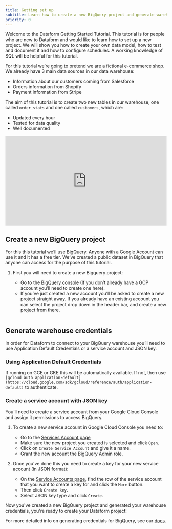```yaml
---
title: Getting set up
subtitle: Learn how to create a new BigQuery project and generate warehouse credentials.
priority: 0
---
```


Welcome to the Dataform Getting Started Tutorial. This tutorial is for people who are new to Dataform and would like to learn how to set up a new project. We will show you how to create your own data model, how to test and document it and how to configure schedules. A working knowledge of SQL will be helpful for this tutorial.

For this tutorial we’re going to pretend we are a fictional e-commerce shop. We already have 3 main data sources in our data warehouse:

- Information about our customers coming from Salesforce
- Orders information from Shopify
- Payment information from Stripe

The aim of this tutorial is to create two new tables in our warehouse, one called `order_stats` and one called `customers`, which are:

- Updated every hour
- Tested for data quality
- Well documented

<div style="position: relative; padding-bottom: 55.78124999999999%; height: 0;"><iframe src="https://www.loom.com/embed/2368b67928ec43b2a7eaf8fabda636f9" frameborder="0" webkitallowfullscreen mozallowfullscreen allowfullscreen style="position: absolute; top: 0; left: 0; width: 100%; height: 100%;"></iframe></div>

## Create a new BigQuery project

For this this tutorial we’ll use BigQuery. Anyone with a Google Account can use it and it has a free tier. We’ve created a public dataset in BigQuery that anyone can access for the purpose of this tutorial.

1. First you will need to create a new Bigquery project:

   - Go to the [BigQuery console](https://console.cloud.google.com/bigquery) (If you don’t already have a GCP account you’ll need to create one here).
   - If you’ve just created a new account you’ll be asked to create a new project straight away. If you already have an existing account you can select the project drop down in the header bar, and create a new project from there.

<img src="https://assets.dataform.co/getting%20started%20tutorial/set%20up/Screenshot%202020-08-13%20at%2015.40%201%20(1).png" max-width="753"  alt="" />

## Generate warehouse credentials

In order for Dataform to connect to your BigQuery warehouse you’ll need to use Application Default Credentials or a service account and JSON key.

### Using Application Default Credentials

If running on GCE or GKE this will be automatically available. If not, then use `[gcloud auth application-default](https://cloud.google.com/sdk/gcloud/reference/auth/application-default)` to authenticate.

### Create a service account with JSON key

You’ll need to create a service account from your Google Cloud Console and assign it permissions to access BigQuery.

1. To create a new service account in Google Cloud Console you need to:

   - Go to the [Services Account page](https://console.cloud.google.com/iam-admin/serviceaccounts)
   - Make sure the new project you created is selected and click `Open`.
   - Click on `Create Service Account` and give it a name.
   - Grant the new account the BigQuery Admin role.

2. Once you’ve done this you need to create a key for your new service account (in JSON format):

   - On the [Service Accounts page](https://console.cloud.google.com/iam-admin/serviceaccounts), find the row of the service account that you want to create a key for and click the `More` button.
   - Then click `Create key`.
   - Select JSON key type and click `Create`.

Now you've created a new BigQuery project and generated your warehouse credentials, you're ready to create your Dataform project!

For more detailed info on generating credentials for BigQuery, see our [docs](https://docs.dataform.co/warehouses/bigquery).
